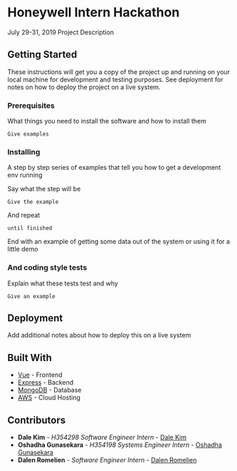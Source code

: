 # Honeywell Intern Hackathon

July 29-31, 2019
Project Description

## Getting Started

These instructions will get you a copy of the project up and running on your local machine for development and testing purposes. See deployment for notes on how to deploy the project on a live system.

### Prerequisites

What things you need to install the software and how to install them

```
Give examples
```

### Installing

A step by step series of examples that tell you how to get a development env running

Say what the step will be

```
Give the example
```

And repeat

```
until finished
```

End with an example of getting some data out of the system or using it for a little demo


### And coding style tests

Explain what these tests test and why

```
Give an example
```

## Deployment

Add additional notes about how to deploy this on a live system

## Built With
* [Vue](https://vuejs.org/) - Frontend
* [Express](https://expressjs.com/) - Backend
* [MongoDB](https://www.mongodb.com/) - Database
* [AWS](https://aws.amazon.com/) - Cloud Hosting


## Contributors

* **Dale Kim** - *H354298 Software Engineer Intern* - [Dale Kim](https://github.com/dale-kim)
* **Oshadha Gunasekara** - *H354198 Systems Engineer Intern* - [Oshadha Gunasekara](https://github.com/osguus)
* **Dalen Romelien** - *Software Engineer Intern* - [Dalen Romelien](https://github.com/dromelie)


<!-- Template for README.md -->
<!-- https://gist.github.com/PurpleBooth/109311bb0361f32d87a2 -->
